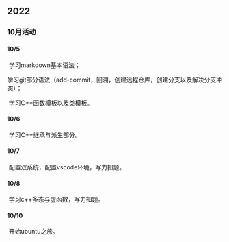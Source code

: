 

## 2022

### 10月活动

#### 10/5

​	学习markdown基本语法；

​	学习git部分语法（add-commit，回溯，创建远程仓库，创建分支以及解决分支冲突）；

​	学习C++函数模板以及类模板。

#### 10/6

​	学习C++继承与派生部分。

#### 10/7

​	配置双系统，配置vscode环境，写力扣题。

#### 10/8

​	学习c++多态与虚函数，写力扣题。

#### 10/10

​	开始ubuntu之旅。
